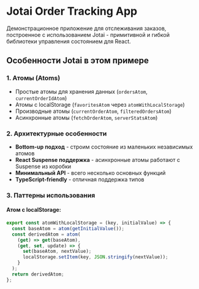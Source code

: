 # Jotai Order Tracking App

Демонстрационное приложение для отслеживания заказов, построенное с использованием Jotai - примитивной и гибкой библиотеки управления состоянием для React.

## Особенности Jotai в этом примере

### 1. **Атомы (Atoms)**
- Простые атомы для хранения данных (`ordersAtom`, `currentOrderIdAtom`)
- Атомы с localStorage (`favoritesAtom` через `atomWithLocalStorage`)
- Производные атомы (`currentOrderAtom`, `filteredOrdersAtom`)
- Асинхронные атомы (`fetchOrderAtom`, `serverStatsAtom`)

### 2. **Архитектурные особенности**
- **Bottom-up подход** - строим состояние из маленьких независимых атомов
- **React Suspense поддержка** - асинхронные атомы работают с Suspense из коробки
- **Минимальный API** - всего несколько основных функций
- **TypeScript-friendly** - отличная поддержка типов

### 3. **Паттерны использования**

#### Атом с localStorage:
```javascript
export const atomWithLocalStorage = (key, initialValue) => {
  const baseAtom = atom(getInitialValue());
  const derivedAtom = atom(
    (get) => get(baseAtom),
    (get, set, update) => {
      set(baseAtom, nextValue);
      localStorage.setItem(key, JSON.stringify(nextValue));
    }
  );
  return derivedAtom;
};
